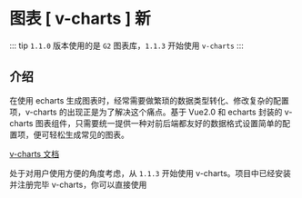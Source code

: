 # 图表 [ v-charts ] 新

::: tip
`1.1.0` 版本使用的是 `G2` 图表库，`1.1.3` 开始使用 `v-charts`
:::

## 介绍

在使用 echarts 生成图表时，经常需要做繁琐的数据类型转化、修改复杂的配置项，v-charts 的出现正是为了解决这个痛点。基于 Vue2.0 和 echarts 封装的 v-charts 图表组件，只需要统一提供一种对前后端都友好的数据格式设置简单的配置项，便可轻松生成常见的图表。

[v-charts 文档](https://v-charts.js.org/#/)

处于对用户使用方便的角度考虑，从 `1.1.3` 开始使用 v-charts。项目中已经安装并注册完毕 v-charts，你可以直接使用
